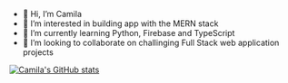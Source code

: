 - 👋 Hi, I’m Camila
- 👀 I’m interested in building app with the MERN stack
- 🌱 I’m currently learning Python, Firebase and TypeScript
- 💞️ I’m looking to collaborate on challinging Full Stack web application projects

[![Camila's GitHub stats](https://github-readme-stats.vercel.app/api?username=camillacabto&theme=radical&show_icons=true)](https://github.com/camillacabto/github-readme-stats)
<!---
camillacabTO/camillacabTO is a ✨ special ✨ repository because its `README.md` (this file) appears on your GitHub profile.
You can click the Preview link to take a look at your changes.
--->
